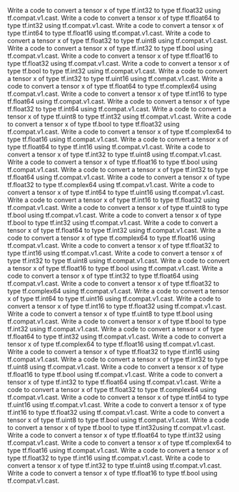 Write a code to convert a tensor x of type tf.int32 to type tf.float32 using tf.compat.v1.cast.
Write a code to convert a tensor x of type tf.float64 to type tf.int32 using tf.compat.v1.cast.
Write a code to convert a tensor x of type tf.int64 to type tf.float16 using tf.compat.v1.cast.
Write a code to convert a tensor x of type tf.float32 to type tf.uint8 using tf.compat.v1.cast.
Write a code to convert a tensor x of type tf.int32 to type tf.bool using tf.compat.v1.cast.
Write a code to convert a tensor x of type tf.float16 to type tf.float32 using tf.compat.v1.cast.
Write a code to convert a tensor x of type tf.bool to type tf.int32 using tf.compat.v1.cast.
Write a code to convert a tensor x of type tf.int32 to type tf.uint16 using tf.compat.v1.cast.
Write a code to convert a tensor x of type tf.float64 to type tf.complex64 using tf.compat.v1.cast.
Write a code to convert a tensor x of type tf.int16 to type tf.float64 using tf.compat.v1.cast.
Write a code to convert a tensor x of type tf.float32 to type tf.int64 using tf.compat.v1.cast.
Write a code to convert a tensor x of type tf.uint8 to type tf.int32 using tf.compat.v1.cast.
Write a code to convert a tensor x of type tf.bool to type tf.float32 using tf.compat.v1.cast.
Write a code to convert a tensor x of type tf.complex64 to type tf.float16 using tf.compat.v1.cast.
Write a code to convert a tensor x of type tf.float64 to type tf.int16 using tf.compat.v1.cast.
Write a code to convert a tensor x of type tf.int32 to type tf.uint8 using tf.compat.v1.cast.
Write a code to convert a tensor x of type tf.float16 to type tf.bool using tf.compat.v1.cast.
Write a code to convert a tensor x of type tf.int32 to type tf.float64 using tf.compat.v1.cast.
Write a code to convert a tensor x of type tf.float32 to type tf.complex64 using tf.compat.v1.cast.
Write a code to convert a tensor x of type tf.int64 to type tf.uint16 using tf.compat.v1.cast.
Write a code to convert a tensor x of type tf.int16 to type tf.float32 using tf.compat.v1.cast.
Write a code to convert a tensor x of type tf.uint8 to type tf.bool using tf.compat.v1.cast.
Write a code to convert a tensor x of type tf.bool to type tf.int32 using tf.compat.v1.cast.
Write a code to convert a tensor x of type tf.float64 to type tf.int32 using tf.compat.v1.cast.
Write a code to convert a tensor x of type tf.complex64 to type tf.float16 using tf.compat.v1.cast.
Write a code to convert a tensor x of type tf.float32 to type tf.int16 using tf.compat.v1.cast.
Write a code to convert a tensor x of type tf.int32 to type tf.uint8 using tf.compat.v1.cast.
Write a code to convert a tensor x of type tf.float16 to type tf.bool using tf.compat.v1.cast.
Write a code to convert a tensor x of type tf.int32 to type tf.float64 using tf.compat.v1.cast.
Write a code to convert a tensor x of type tf.float32 to type tf.complex64 using tf.compat.v1.cast.
Write a code to convert a tensor x of type tf.int64 to type tf.uint16 using tf.compat.v1.cast.
Write a code to convert a tensor x of type tf.int16 to type tf.float32 using tf.compat.v1.cast.
Write a code to convert a tensor x of type tf.uint8 to type tf.bool using tf.compat.v1.cast.
Write a code to convert a tensor x of type tf.bool to type tf.int32 using tf.compat.v1.cast.
Write a code to convert a tensor x of type tf.float64 to type tf.int32 using tf.compat.v1.cast.
Write a code to convert a tensor x of type tf.complex64 to type tf.float16 using tf.compat.v1.cast.
Write a code to convert a tensor x of type tf.float32 to type tf.int16 using tf.compat.v1.cast.
Write a code to convert a tensor x of type tf.int32 to type tf.uint8 using tf.compat.v1.cast.
Write a code to convert a tensor x of type tf.float16 to type tf.bool using tf.compat.v1.cast.
Write a code to convert a tensor x of type tf.int32 to type tf.float64 using tf.compat.v1.cast.
Write a code to convert a tensor x of type tf.float32 to type tf.complex64 using tf.compat.v1.cast.
Write a code to convert a tensor x of type tf.int64 to type tf.uint16 using tf.compat.v1.cast.
Write a code to convert a tensor x of type tf.int16 to type tf.float32 using tf.compat.v1.cast.
Write a code to convert a tensor x of type tf.uint8 to type tf.bool using tf.compat.v1.cast.
Write a code to convert a tensor x of type tf.bool to type tf.int32using tf.compat.v1.cast.
Write a code to convert a tensor x of type tf.float64 to type tf.int32 using tf.compat.v1.cast.
Write a code to convert a tensor x of type tf.complex64 to type tf.float16 using tf.compat.v1.cast.
Write a code to convert a tensor x of type tf.float32 to type tf.int16 using tf.compat.v1.cast.
Write a code to convert a tensor x of type tf.int32 to type tf.uint8 using tf.compat.v1.cast.
Write a code to convert a tensor x of type tf.float16 to type tf.bool using tf.compat.v1.cast.
